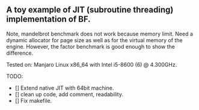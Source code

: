 ## A toy example of JIT (subroutine threading) implementation of BF.

Note, mandelbrot benchmark does not work because memory limit. Need a dynamic
allocator for page size as well as for the virtual memory of the engine.
However, the factor benchmark is good enough to show the difference.

Tested on: Manjaro Linux x86_64 with Intel i5-8600 (6) @ 4.300GHz.

TODO:
- [] Extend native JIT with 64bit machine.
- [] clean up code, add comment, readability.
- [] Fix makefile.
